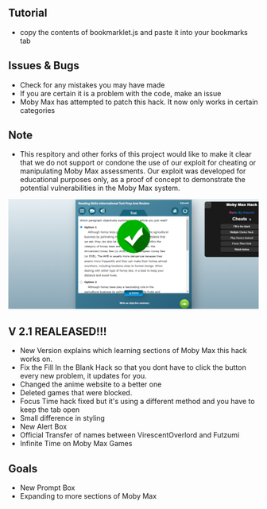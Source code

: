 ## Tutorial
- copy the contents of bookmarklet.js and paste it into your bookmarks tab
## Issues & Bugs
- Check for any mistakes you may have made 
- If you are certain it is a problem with the code, make an issue
- Moby Max has attempted to patch this hack. It now only works in certain categories
## Note
- This respitory and other forks of this project would like to make it clear that we do not support or condone the use of our exploit for cheating or manipulating Moby Max assessments. Our exploit was developed for educational purposes only, as a proof of concept to demonstrate the potential vulnerabilities in the Moby Max system.
<img src="img.png" alt="Img" title="Prev">

## V 2.1 REALEASED!!!
- New Version explains which learning sections of Moby Max this hack works on.
- Fix the Fill In the Blank Hack so that you dont have to click the button every new problem, it updates for you. 
- Changed the anime website to a better one
- Deleted games that were blocked.
- Focus Time hack fixed but it's using a different method and you have to keep the tab open
- Small difference in styling
- New Alert Box
- Official Transfer of names between VirescentOverlord and Futzumi
- Infinite Time on Moby Max Games

## Goals
- New Prompt Box
- Expanding to more sections of Moby Max
